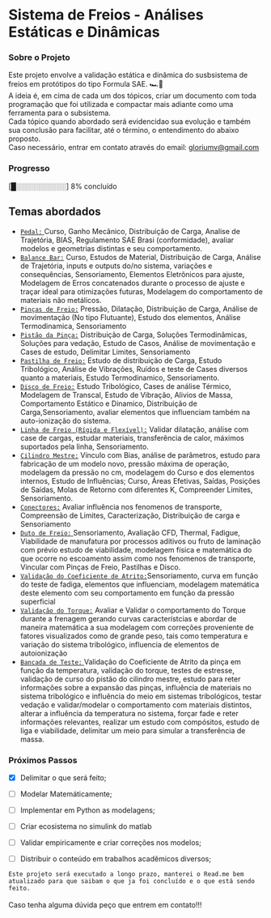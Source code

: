 #  Sistema de Freios - Análises Estáticas e Dinâmicas

### Sobre o Projeto
Este projeto envolve a validação estática e dinâmica do susbsistema de freios em protótipos do tipo Formula SAE. 🏎️💨 <br>
A ideia é, em cima de cada um dos tópicos, criar um documento com toda programação que foi utilizada e compactar mais adiante como uma ferramenta para o subsistema.<br>
Cada tópico quando abordado será evidencidao sua evolução e também sua conclusão para facilitar, até o término, o entendimento do abaixo proposto.<br>
Caso necessário, entrar em contato através do email: gloriumv@gmail.com

### Progresso
[█░░░░░░░░░░] 8% concluído

## Temas abordados 
* <ins>`Pedal:` </ins> Curso, Ganho Mecânico, Distribuição de Carga, Analise de Trajetória, BIAS, Regulamento SAE Brasi (conformidade), avaliar modelos e geometrias distintas e seu comportamento.<br>
* <ins>`Balance Bar:`</ins> Curso, Estudos de Material, Distribuição de Carga, Análise de Trajetória, inputs e outputs do/no sistema, variações e consequências, Sensoriamento, Elementos Eletrônicos para ajuste, Modelagem de Erros concatenados durante o processo de ajuste e traçar ideal para otimizações futuras, Modelagem do comportamento de materiais não metálicos.<br>
* <ins>`Pinças de Freio:`</ins> Pressão, Dilatação, Distribuição de Carga, Análise de movimentação (No tipo Flutuante), Estudo dos elementos, Análise Termodinamica, Sensoriamento <br>
* <ins>`Pistão da Pinça:`</ins> Distribuição de Carga, Soluções Termodinâmicas, Soluções para vedação, Estudo de Casos, Análise de movimentação e Cases de estudo, Delimitar Limites, Sensoriamento <br>
* <ins>`Pastilha de Freio:`</ins> Estudo de distribuição de Carga, Estudo Tribológico, Análise de Vibrações, Ruídos e teste de Cases diversos quanto a materiais, Estudo Termodinamico, Sensoriamento.
* <ins>`Disco de Freio:`</ins> Estudo Tribológico, Cases de análise Térmico, Modelagem de Transcal, Estudo de Vibração, Alivios de Massa, Comportamento Estático e Dinamico, Distribuição de Carga,Sensoriamento, avaliar elementos que influenciam também na auto-ionização do sistema.
* <ins>`Linha de Freio (Rígida e Flexível):`</ins> Validar dilatação, análise com case de cargas, estudar materiais, transferência de calor, máximos suportados pela linha, Sensoriamento.
* <ins>`Cilindro Mestre:`</ins> Vínculo com Bias, análise de parâmetros, estudo para fabricação de um modelo novo, pressão máxima de operação, modelagem da pressão no cm, modelagem do Curso e dos elementos internos, Estudo de Influências; Curso, Áreas Efetivas, Saídas, Posições de Saídas, Molas de Retorno com diferentes K, Compreender Limites, Sensoriamento.
* <ins>`Conectores:`</ins> Avaliar influência nos fenomenos de transporte, Compreensão de Limites, Caracterização, Distribuição de carga e Sensoriamento
* <ins>`Duto de Freio:` </ins>Sensoriamento, Avaliação CFD, Thermal, Fadigue, Viabilidade de manufatura por processos aditivos ou fruto de laminação com prévio estudo de viabilidade, modelagem física e matemática do que ocorre no escoamento assim como nos fenomenos de transporte, Vincular com Pinças de Freio, Pastilhas e Disco.
* <ins>`Validação do Coeficiente de Atrito:`</ins>Sensoriamento, curva em função do teste de fadiga, elementos que influenciam, modelagem matemática deste elemento com seu comportamento em função da pressão superficial
* <ins>`Validação do Torque:`</ins> Avaliar e Validar o comportamento do Torque durante a frenagem gerando curvas característcias e abordar de maneira matemática a sua modelagem com correções proveniente de fatores visualizados como de grande peso, tais como temperatura e variação do sistema tribológico, influencia de elementos de autoionização
* <ins>`Bancada de Teste:` </ins> Validação do Coeficiente de Atrito da pinça em função da temperatura, validação do torque, testes de estresse, validação de curso do pistão do cilindro mestre, estudo para reter informações sobre a expansão das pinças, influência de materiais no sistema tribológico e influência do meio em sistemas tribológicos, testar vedação e validar/modelar o comportamento com materiais distintos, alterar a influência da temperatura no sistema, forçar fade e reter informações relevantes, realizar um estudo com compósitos, estudo de liga e viabilidade, delimitar um meio para simular a transferência de massa.
  
### Próximos Passos
- [X] Delimitar o que será feito;
- [ ] Modelar Matemáticamente;
- [ ] Implementar em Python as modelagens;
- [ ] Criar ecosistema no simulink do matlab
- [ ] Validar empiricamente e criar correções nos modelos;
- [ ] Distribuir o conteúdo em trabalhos acadêmicos diversos;


`Este projeto será executado a longo prazo, manterei o Read.me bem atualizado para que saibam o que ja foi concluído e o que está sendo feito.` <br>
<br>
Caso tenha alguma dúvida peço que entrem em contato!!!
